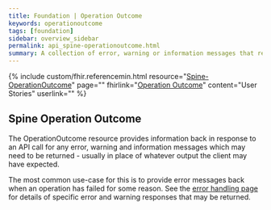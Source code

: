 ```yaml
---
title: Foundation | Operation Outcome
keywords: operationoutcome
tags: [foundation]
sidebar: overview_sidebar
permalink: api_spine-operationoutcome.html
summary: A collection of error, warning or information messages that result from a system action.
---
```


{% include custom/fhir.referencemin.html resource="[Spine-OperationOutcome](https://fhir.nhs.uk/STU3/StructureDefinition/Spine-OperationOutcome-1)" page="" fhirlink="[Operation Outcome](https://www.hl7.org/fhir/operationoutcome.html)" content="User Stories" userlink="" %}


## Spine Operation Outcome ##

The OperationOutcome resource provides information back in response to an API call for any error, warning and information messages which may need to be returned - usually in place of whatever output the client may have expected.

The most common use-case for this is to provide error messages back when an operation has failed for some reason. See the [error handling page](resources_error_handling.html) for details of specific error and warning responses that may be returned.
